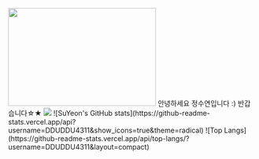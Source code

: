<img src="https://i.pinimg.com/474x/4e/59/03/4e5903d92235b4d5ca39a74051426401.jpg" width="300" height="200"/>
안녕하세요 정수연입니다 :) 반갑습니다☆★
<img src="https://img.shields.io/badge/react-20232a.svg?style=for-the-badge&logo=react&logoColor=61DAFB" />
![SuYeon's GitHub stats](https://github-readme-stats.vercel.app/api?username=DDUDDU4311&show_icons=true&theme=radical)
![Top Langs](https://github-readme-stats.vercel.app/api/top-langs/?username=DDUDDU4311&layout=compact)
